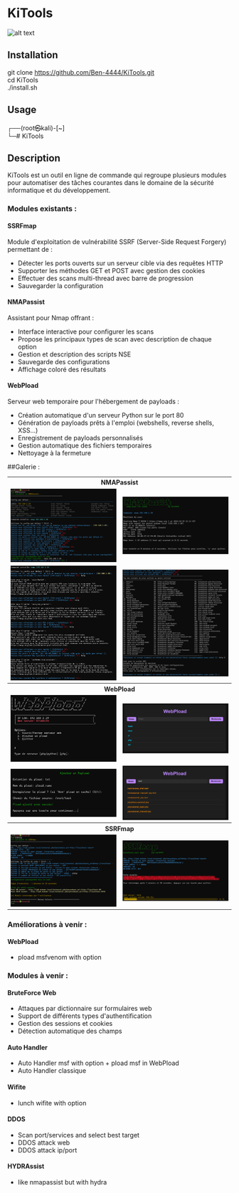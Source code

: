 # KiTools

![alt text](https://github.com/Ben-4444/KiTools/blob/main/modules/galerie/KiTools.png)

## Installation 
git clone https://github.com/Ben-4444/KiTools.git<br>
cd KiTools<br>
./install.sh

## Usage
┌──(root㉿kali)-[~]<br>
└─# KiTools


## Description
KiTools est un outil en ligne de commande qui regroupe plusieurs modules pour automatiser des tâches courantes dans le domaine de la sécurité informatique et du développement.


### Modules existants :

#### SSRFmap
Module d'exploitation de vulnérabilité SSRF (Server-Side Request Forgery) permettant de :
- Détecter les ports ouverts sur un serveur cible via des requêtes HTTP
- Supporter les méthodes GET et POST avec gestion des cookies
- Effectuer des scans multi-thread avec barre de progression
- Sauvegarder la configuration

#### NMAPassist 
Assistant pour Nmap offrant :
- Interface interactive pour configurer les scans
- Propose les principaux types de scan avec description de chaque option
- Gestion et description des scripts NSE
- Sauvegarde des configurations
- Affichage coloré des résultats

#### WebPload
Serveur web temporaire pour l'hébergement de payloads :
- Création automatique d'un serveur Python sur le port 80
- Génération de payloads prêts à l'emploi (webshells, reverse shells, XSS...)
- Enregistrement de payloads personnalisés
- Gestion automatique des fichiers temporaires
- Nettoyage à la fermeture


##Galerie :

<table>
  <tr>
    <th colspan="2">NMAPassist</th>
  </tr>
  <tr>
    <td><img src="modules/galerie/nmapassis_01.png" alt="NMAPassist menu" width="400"></td>
    <td><img src="modules/galerie/nmapassis_02.png" alt="NMAPassist scan" width="400"></td>
  </tr>
  <tr>
    <td><img src="modules/galerie/nmapassis_03.png" alt="NMAPassist menu" width="400"></td>
    <td><img src="modules/galerie/nmapassis_04.png" alt="NMAPassist scan" width="400"></td>
  </tr>
  <tr>
    <th colspan="2">WebPload</th>
  </tr>
  <tr>
    <td><img src="modules/galerie/webpload_01.png" alt="WebPload interface" width="400"></td>
    <td><img src="modules/galerie/webpload_02.png" alt="WebPload files" width="400"></td>
  </tr>
  <tr>
    <td><img src="modules/galerie/webpload_05.png" alt="WebPload interface" width="400"></td>
    <td><img src="modules/galerie/webpload_03.png" alt="WebPload files" width="400"></td>
  </tr>
    <tr>
    <th colspan="2">SSRFmap</th>
  </tr>
  <tr>
    <td><img src="modules/galerie/ssrfmap_01.png" alt="SSRFmap interface" width="400"></td>
    <td><img src="modules/galerie/ssrfmap_02.png" alt="SSRFmap scan" width="400"></td>
  </tr>
</table>

### Améliorations à venir :

#### WebPload
- pload msfvenom with option


### Modules à venir :

#### BruteForce Web
- Attaques par dictionnaire sur formulaires web
- Support de différents types d'authentification
- Gestion des sessions et cookies
- Détection automatique des champs

#### Auto Handler
- Auto Handler msf with option + pload msf in WebPload
- Auto Handler classique


#### Wifite
- lunch wifite with option

#### DDOS
- Scan port/services and select best target
- DDOS attack web
- DDOS attack ip/port

#### HYDRAssist
- like nmapassist but with hydra